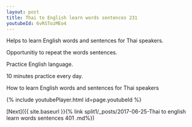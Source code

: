 ```yaml
---
layout: post
title: Thai to English learn words sentences 231 
youtubeId: 6vRSTozMEo4
---
```

 
 
Helps to learn English words and sentences for Thai speakers.

Opportunitiy to repeat the words sentences. 

Practice English language. 
 
10 minutes practice every day. 
 
How to learn English words and sentences for Thai speakers 
 
{% include youtubePlayer.html id=page.youtubeId %}
 
 
[Next]({{ site.baseurl }}{% link  split1/_posts/2017-06-25-Thai to english learn words sentences 401 .md%})
 
